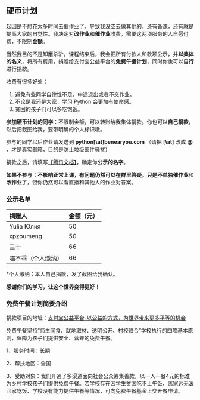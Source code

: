 ## 硬币计划

起因是不想花太多时间去催作业了，导致我没空去做其他的，还有备课，还有就是提高大家的自觉性。我决定对**改作业**和**催作业**收费，需要这两项服务的人自愿付费，不限制**金额**。

当然我目的不是卸磨杀驴，课程结束后，我会把所有付款人和款项公示，并**以集体的名义**，将所有费用，捐赠给支付宝公益平台的**免费午餐计划**，同时你也可以**自行**进行捐款。

收费有很多好处：

1. 避免有些同学自律性不足，中途退出或者不交作业。
2. 不论是我还是大家，学习 Python 会更加有使命感。
3. 贫困的孩子们可以多吃饱饭。

**参加硬币计划的同学**：不限制金额，可以转账给我集体捐款。你也可以**自己捐款**，然后把截图给我，要带明确的个人标识嗷。

参与的同学以后作业请发送到 **python[\at]benearyou.com** （请把 **[\at]** 改成 **@** ，才是真实邮箱，目的是防止垃圾邮件骚扰）

捐款之后，请填写[【腾讯文档】](https://docs.qq.com/form/page/DUk92eGdycGZzVXlr?_w_tencentdocx_form=1)，确定你**公示的名字**。

**如果不参与：**不影响正常上课，有问题仍然可以在群里答疑。只是不单独**催作业**和**改作业**了，但你仍然可以看直播和其他人的作业对答案。


### 公示名单

| 捐赠人             | 金额（元） |
| :----------------- | ---------- |
| Yulia Юлия         | 50         |
| xpzoumeng          | 50         |
| 三十               | 66         |
| 喵不乖（个人缴纳） | 66         |

*个人缴纳：本人自己捐款，发了截图给我确认。

**感谢你们的学习，让这个世界变得更好！**

### 免费午餐计划简要介绍

捐款项目的地址：[支付宝公益平台-以公益的方式，为世界带来更多平等的机会](https://love.alipay.com/donate/itemDetail.htm?name=2014010616214122130)

免费午餐坚持“师生同食、就地取材、透明公开、村校联合”学校执行的四项基本原则，保障为孩子们提供安全、营养的免费午餐。

1、服务时间：长期

2、帮扶地区：全国

3、受助对象：我们开通了多渠道面向社会公众筹集善款，以一人一餐4元的标准为乡村学校孩子们提供免费午餐。若学校存在因学生贫困吃不上午饭、离家远无法回家吃饭、学校没有能力提供午餐等情况，可向免费午餐基金上交开餐申请。